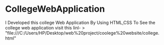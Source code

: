 # CollegeWebApplication
I Developed this college Web Application By Using HTML,CSS  To See the college web application visit this linl- > "file:///C:/Users/HP/Desktop/web%20project/coolege%20website/college.html"
